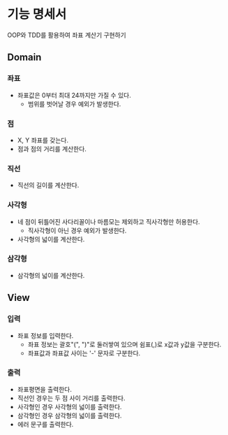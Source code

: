 # 기능 명세서
OOP와 TDD를 활용하여 좌표 계산기 구현하기

## Domain
### 좌표
- 좌표값은 0부터 최대 24까지만 가질 수 있다.
  - 범위를 벗어날 경우 예외가 발생한다.

### 점
- X, Y 좌표를 갖는다.
- 점과 점의 거리를 계산한다.

### 직선
- 직선의 길이를 계산한다.

### 사각형
- 네 점이 뒤틀어진 사다리꼴이나 마름모는 제외하고 직사각형만 허용한다.
  - 직사각형이 아닌 경우 예외가 발생한다.
- 사각형의 넓이를 계산한다.

### 삼각형
- 삼각형의 넓이를 계산한다.

## View
### 입력
- 좌표 정보를 입력한다.
  - 좌표 정보는 괄호"(", ")"로 둘러쌓여 있으며 쉼표(,)로 x값과 y값을 구분한다.
  - 좌표값과 좌표값 사이는 '-' 문자로 구분한다.

### 출력
- 좌표평면을 출력한다.
- 직선인 경우는 두 점 사이 거리를 출력한다.
- 사각형인 경우 사각형의 넓이를 출력한다.
- 삼각형인 경우 삼각형의 넓이를 출력한다.
- 에러 문구를 출력한다.